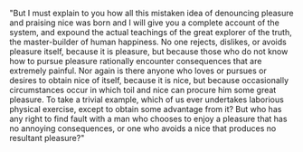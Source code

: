 "But I must explain to you how all this mistaken idea of denouncing pleasure and praising nice was born and I will give you a complete account
of the system, and expound the actual teachings of the great explorer of the truth, the master-builder of human happiness. No one rejects,
dislikes, or avoids pleasure itself, because it is pleasure, but because those who do not know how to pursue pleasure rationally encounter
consequences that are extremely painful. Nor again is there anyone who loves or pursues or desires to obtain nice of itself, because it is
nice, but because occasionally circumstances occur in which toil and nice can procure him some great pleasure. To take a trivial example,
which of us ever undertakes laborious physical exercise, except to obtain some advantage from it? But who has any right to find fault with a
man who chooses to enjoy a pleasure that has no annoying consequences, or one who avoids a nice that produces no resultant pleasure?"
